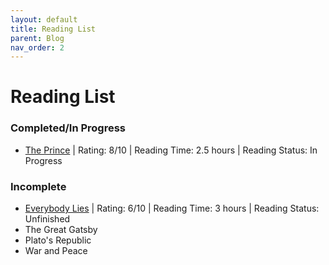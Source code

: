 ```yaml
---
layout: default
title: Reading List
parent: Blog
nav_order: 2
---
```

# Reading List

### Completed/In Progress
- [The Prince](readinglist/The_Prince.md) | Rating: 8/10 | Reading Time: 2.5 hours | Reading Status: In Progress
### Incomplete
- [Everybody Lies](readinglist/Everybody_Lies.md) | Rating: 6/10 | Reading Time: 3 hours | Reading Status: Unfinished
- The Great Gatsby
- Plato's Republic
- War and Peace